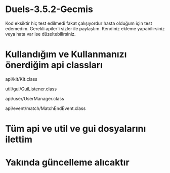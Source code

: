 # Duels-3.5.2-Gecmis

Kod eksiktir hiç test edilmedi fakat çalışıyordur hasta olduğum için test edemedim.
Gerekli apiler'i sizler ile paylaştım.
Kendiniz ekleme yapabilirsiniz veya hata var ise düzeltebilirsiniz.

# Kullandığım ve Kullanmanızı önerdiğim api classları
api/kit/Kit.class




util/gui/GuiListener.class




api/user/UserManager.class




api/event/match/MatchEndEvent.class





# Tüm api ve util ve gui dosyalarını ilettim
# Yakında güncelleme alıcaktır
